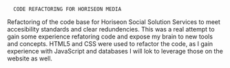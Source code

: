       CODE REFACTORING FOR HORISEON MEDIA
Refactoring of the code base for Horiseon Social Solution Services to meet accesibility standards and clear redundencies.
This was a real attempt to gain some experience refatoring code and expose my brain to new tools and concepts.
HTML5 and CSS were used to refactor the code, as I gain experience with JavaScript and databases I will lok to leverage those on the website as well.
